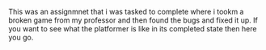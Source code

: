 This was an assignmnet that i was tasked to complete where i tookm a broken game from my professor and then found the bugs and fixed it up. If you want to see what the platformer is like in its completed state then here you go. 
